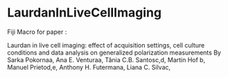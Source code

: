 # LaurdanInLiveCellImaging
Fiji Macro for paper : 

Laurdan in live cell imaging: effect of acquisition settings, cell culture conditions and data analysis on generalized polarization measurements
By
Sarka Pokornaa, Ana E. Venturaa, Tânia C.B. Santosc,d, Martin Hof b, Manuel Prietod,e, Anthony H. Futermana, Liana C. Silvac,

